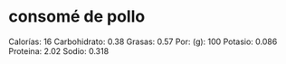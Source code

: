 # consomé de pollo

Calorías: 16
Carbohidrato: 0.38
Grasas: 0.57
Por: (g): 100
Potasio: 0.086
Proteina: 2.02
Sodio: 0.318